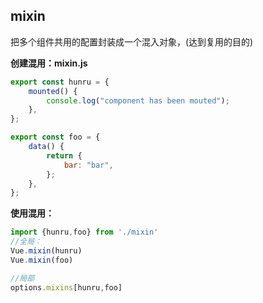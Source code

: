 ## mixin

把多个组件共用的配置封装成一个混入对象，(达到复用的目的)



**创建混用：mixin.js**

```js
export const hunru = {
    mounted() {
        console.log("component has been mouted");
    },
};

export const foo = {
    data() {
        return {
            bar: "bar",
        };
    },
};

```

**使用混用：**

```js
import {hunru,foo} from './mixin'
//全局：
Vue.mixin(hunru)
Vue.mixin(foo)

//局部
options.mixins[hunru,foo]
```

